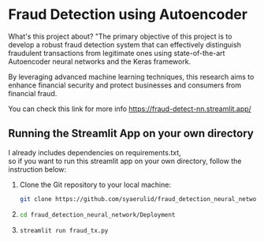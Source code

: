 # Fraud Detection using Autoencoder

What's this project about?
"The primary objective of this project is to develop a robust fraud detection system that can effectively distinguish fraudulent transactions from legitimate ones using state-of-the-art Autoencoder neural networks and the Keras framework.

By leveraging advanced machine learning techniques, this research aims to enhance financial security and protect businesses and consumers from financial fraud.

You can check this link for more info
https://fraud-detect-nn.streamlit.app/

## Running the Streamlit App on your own directory
I already includes dependencies on requirements.txt, <br>
so if you want to run this streamlit app on your own directory, follow the instruction below:

1. Clone the Git repository to your local machine:

   ```bash
   git clone https://github.com/syaerulid/fraud_detection_neural_network.git

2. ```bash
   cd fraud_detection_neural_network/Deployment
3. ```bash
   streamlit run fraud_tx.py
